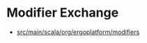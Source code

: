 # Modifier Exchange

- [src/main/scala/org/ergoplatform/modifiers](https://github.com/ergoplatform/ergo/tree/master/src/main/scala/org/ergoplatform/modifiers)